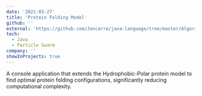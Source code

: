 ```yaml
---
date: '2021-03-27'
title: 'Protein Folding Model'
github: ''
external: 'https://github.com/Joncarre/java-language/tree/master/Algoritmos%20bioinspirados/Hydrophobic%20Polar%20basic%20model'
tech:
  - Java
  - Particle Swarm
company: ''
showInProjects: true
---
```


A console application that extends the Hydrophobic-Polar protein model to find optimal protein folding configurations, significantly reducing computational complexity.

